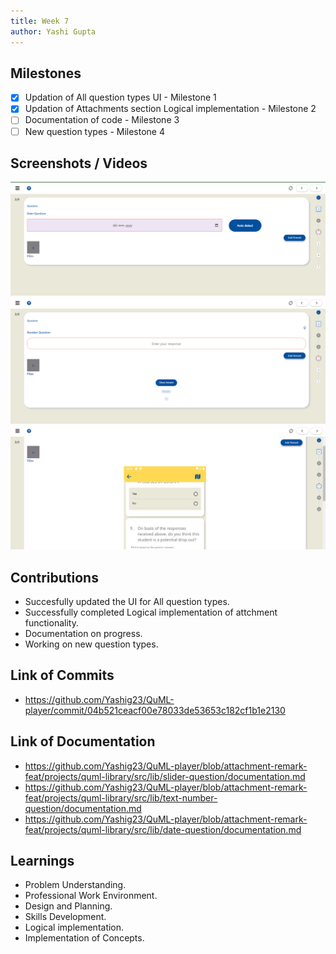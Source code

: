 ```yaml
---
title: Week 7
author: Yashi Gupta
---
```


## Milestones
- [x] Updation of All question types UI - Milestone 1
- [x] Updation of Attachments section Logical implementation - Milestone 2
- [ ] Documentation of code - Milestone 3
- [ ] New question types - Milestone 4

## Screenshots / Videos 
![New UI](<../../../../../images/Screenshot 2023-08-19 210111.png>)
![New UI](<../../../../../images/Screenshot 2023-08-19 210121.png>)
![Attachments](<../../../../../images/Screenshot 2023-08-19 210146.png>)

## Contributions
- Succesfully updated the UI for All question types.
- Successfully completed Logical implementation of attchment functionality.
- Documentation on progress.
- Working on new question types. 

## Link of Commits
- https://github.com/Yashig23/QuML-player/commit/04b521ceacf00e78033de53653c182cf1b1e2130

## Link of Documentation
- https://github.com/Yashig23/QuML-player/blob/attachment-remark-feat/projects/quml-library/src/lib/slider-question/documentation.md
- https://github.com/Yashig23/QuML-player/blob/attachment-remark-feat/projects/quml-library/src/lib/text-number-question/documentation.md
- https://github.com/Yashig23/QuML-player/blob/attachment-remark-feat/projects/quml-library/src/lib/date-question/documentation.md



## Learnings
- Problem Understanding.
- Professional Work Environment.
- Design and Planning.
- Skills Development.
- Logical implementation. 
- Implementation of Concepts.

